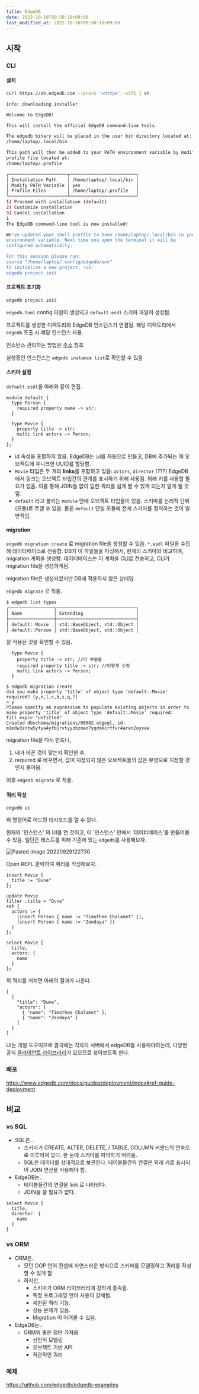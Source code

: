 ```yaml
---
title: EdgeDB
date: 2022-10-10T00:50:18+09:00
last_modified_at: 2022-10-10T00:50:18+09:00
---
```



## 시작

### CLI

#### 설치

```bash
curl https://sh.edgedb.com --proto '=https' -sSf1 | sh
```

```bash
info: downloading installer

Welcome to EdgeDB!

This will install the official EdgeDB command-line tools.

The edgedb binary will be placed in the user bin directory located at:
/home/laptop/.local/bin

This path will then be added to your PATH environment variable by modifying the 
profile file located at:
/home/laptop/.profile

┌──────────────────────┬─────────────────────────┐
│ Installation Path    │ /home/laptop/.local/bin │
│ Modify PATH Variable │ yes                     │
│ Profile Files        │ /home/laptop/.profile   │
└──────────────────────┴─────────────────────────┘
1) Proceed with installation (default)
2) Customize installation
3) Cancel installation
1
The EdgeDB command-line tool is now installed!

We've updated your shell profile to have /home/laptop/.local/bin in your PATH
environment variable. Next time you open the terminal it will be
configured automatically.

For this session please run:
source "/home/laptop/.config/edgedb/env"
To initialize a new project, run:
edgedb project init
```

#### 프로젝트 초기화

```bash
edgedb project init
```

`edgedb.toml` config 파일이 생성되고 `default.esdl` 스키마 파일이 생성됨.

프로젝트를 생성한 디렉토리와 EdgeDB 인스턴스가 연결됨. 해당 디렉토리에서 `edgedb` 호출 시 해당 인스턴스 사용.

인스턴스 관리하는 방법은 [주소](https://www.edgedb.com/docs/intro/instances#ref-intro-instances) 참조

실행중인 인스턴스는 `edgedb instance list`로 확인할 수 있음

#### 스키마 설정

`default.esdl`을 아래와 같이 편집.

```
module default {
  type Person {
    required property name -> str;
  }

  type Movie {
    property title -> str;
    multi link actors -> Person;
  }
};
```

- id 속성을 포함하지 않음. EdgeDB는 `id`를 자동으로 만들고, DB에 추가되는 매 오브젝트에 유니크한 UUID를 할당함.
- `Movie` 타입은 두 개의 **links**를 포함하고 있음: `actors`, `director` (???) EdgeDB에서 링크는 오브젝트 타입간의 관계를 표시하기 위해 사용됨. 외래 키를 사용할 필요가 없음. 이를 통해 JOIN들 없이 딥한 쿼리를 쉽게 짤 수 있게 되는지 알게 될 것임.
- `default` 라고 불리는 `module` 안에 오브젝트 타입들이 있음. 스키마를 논리적 단위(모듈)로 쪼갤 수 있음. 물론 `default` 단일 모듈에 전체 스키마를 정의하는 것이 일반적임.

#### migration

`edgedb migration create` 로 migration file을 생성할 수 있음. `*.esdl` 파일을 수집해 데이터베이스로 전송함. DB가 이 파일들을 파싱해서, 현재의 스키마와 비교하여, migration 계획을 생성함. 데이터베이스는 이 계획을 CLI로 전송하고, CLI가 migration file을 생성하게됨.

migration file은 생성되었지만 DB에 적용하지 않은 상태임.

`edgedb migrate` 로 적용.

```bash
$ edgedb list types
┌─────────────────┬──────────────────────────────┐
│ Name            │ Extending                    │
├─────────────────┼──────────────────────────────┤
│ default::Movie  │ std::BaseObject, std::Object │
│ default::Person │ std::BaseObject, std::Object │
```

잘 적용된 것을 확인할 수 있음.

```
  type Movie {
    property title -> str; //이 부분을
    required property title -> str; //이렇게 수정
    multi link actors -> Person;
  }
```

```
$ edgedb migration create
did you make property 'title' of object type 'default::Movie' required? [y,n,l,c,b,s,q,?]
> y
Please specify an expression to populate existing objects in order to make property 'title' of object type 'default::Movie' required:
fill_expr> "untitled"
Created dbschema/migrations/00002.edgeql, id: m1mdw3zntw5yfya4yfbjrvtyyzbzmao7yqdmkcrffvr4aran2oysaa
```

migration file을 다시 만드니,
1. 내가 바꾼 것이 맞는지 확인한 후,
2. required 로 바꾸면서, 값이 지정되지 않은 오브젝트들의 값은 무엇으로 지정할 것인지 물어봄.

이후 `edgedb migrate` 로 적용.

#### 쿼리 작성

```bash
edgedb ui
```

위 명령어로 어드민 대시보드를 열 수 있다.

현재의 '인스턴스' 의 UI를 연 것이고, 이 '인스턴스' 안에서 '데이터베이스'를 만들어볼 수 있음. 일단은 테스트를 위해 기존에 있는 `edgedb`를 사용해보자.

![Pasted image 20220929122730](attachments/Pasted%20image%2020220929122730.png)

Open REPL 클릭하여 쿼리를 작성해보자.

```
insert Movie {
  title := "Dune"
};
```

```
update Movie
filter .title = "Dune"
set {
  actors := {
    (insert Person { name := "Timothee Chalamet" }),
    (insert Person { name := "Zendaya" })
  }
};
```


```
select Movie {
  title,
  actors: {
    name
  }
};
```

위 쿼리를 거치면 아래의 결과가 나온다.

```
[
  {
    "title": "Dune",
    "actors": [
      { "name": "Timothee Chalamet" },
      { "name": "Zendaya" }
    ]
  }
]
```

UI는 개발 도구이므로 결국에는 각자의 서버에서 edgeDB를 사용해야하는데, 다양한 공식 [클라이언트 라이브러리](https://www.edgedb.com/docs/intro/clients#ref-intro-clients)가 있으므로 찾아보도록 한다.

### 배포

https://www.edgedb.com/docs/guides/deployment/index#ref-guide-deployment


## 비교

### vs SQL

- SQL은..
	- 스키마가 CREATE, ALTER, DELETE, / TABLE, COLUMN 커맨드의 연속으로 이루어져 있다. 한 눈에 스키마를 파악하기 어려움.
	- SQL은 데이터를 상대적으로 보관한다. 테이블들간의 연결은 외래 키로 표시되어 JOIN 연산을 사용해야 함.
- EdgeDB는..
	- 테이블들간의 연결을 link 로 나타낸다.
	- JOIN을 쓸 필요가 없다.
```
select Movie {
  title,
  director: {
    name
  }
}
```

### vs ORM

- ORM은..
	- 모던 OOP 언어 컨셉에 자연스러운 방식으로 스키마를 모델링하고 쿼리를 작성할 수 있게 함
	- 하지만,
		- 스키마가 ORM 라이브러리에 강하게 종속됨.
		- 특정 프로그래밍 언어 사용이 강제됨.
		- 제한된 쿼리 기능.
		- 성능 문제가 있음.
		- Migration 이 어려울 수 있음.
- EdgeDB는..
	- ORM의 좋은 점만 가져옴
		- 선언적 모델링
		- 오브젝트 기반 API
		- 직관적인 쿼리


### 예제

https://github.com/edgedb/edgedb-examples

